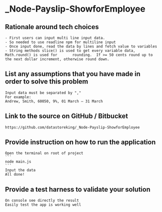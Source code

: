 # _Node-Payslip-ShowforEmployee
## Rationale around tech choices
    - First users can input multi line input data.
    - So needed to use readline npm for multiline input
    - Once input done, read the data by lines and fetch value to variables
    - String methods slice() is used to get every variable data, Math.round() is used for       rounding.  If >= 50 cents round up to the next dollar increment, otherwise round down.
## List any assumptions that you have made in order to solve this problem
    Input data must be separated by "," 
    For example: 
    Andrew, Smith, 60050, 9%, 01 March – 31 March
## Link to the source on GitHub / Bitbucket
    https://github.com/datastoreking/_Node-Payslip-ShowforEmployee
## Provide instruction on how to run the application
    Open the terminal on root of project
    ```
    node main.js
    ```
    Input the data
    All done!
## Provide a test harness to validate your solution
    On console see directly the result
    Easily test the app is working well
